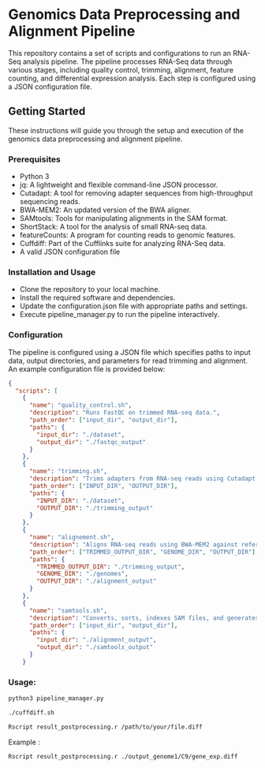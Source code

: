 # Genomics Data Preprocessing and Alignment Pipeline

This repository contains a set of scripts and configurations to run an RNA-Seq analysis pipeline. The pipeline processes RNA-Seq data through various stages, including quality control, trimming, alignment, feature counting, and differential expression analysis. Each step is configured using a JSON configuration file.

## Getting Started

These instructions will guide you through the setup and execution of the genomics data preprocessing and alignment pipeline.

### Prerequisites

- Python 3
- jq: A lightweight and flexible command-line JSON processor.
- Cutadapt: A tool for removing adapter sequences from high-throughput sequencing reads.
- BWA-MEM2: An updated version of the BWA aligner.
- SAMtools: Tools for manipulating alignments in the SAM format.
- ShortStack: A tool for the analysis of small RNA-seq data.
- featureCounts: A program for counting reads to genomic features.
- Cuffdiff: Part of the Cufflinks suite for analyzing RNA-Seq data.
- A valid JSON configuration file

### Installation and Usage

- Clone the repository to your local machine.
- Install the required software and dependencies.
- Update the configuration.json file with appropriate paths and settings.
- Execute pipeline_manager.py to run the pipeline interactively.

### Configuration

The pipeline is configured using a JSON file which specifies paths to input data, output directories, and parameters for read trimming and alignment. An example configuration file is provided below:

```json
{
  "scripts": [
    {
      "name": "quality_control.sh",
      "description": "Runs FastQC on trimmed RNA-seq data.",
      "path_order": ["input_dir", "output_dir"],
      "paths": {
        "input_dir": "./dataset",
        "output_dir": "./fastqc_output"
      }
    },
    {
      "name": "trimming.sh",
      "description": "Trims adapters from RNA-seq reads using Cutadapt.",
      "path_order": ["INPUT_DIR", "OUTPUT_DIR"],
      "paths": {
        "INPUT_DIR": "./dataset",
        "OUTPUT_DIR": "./trimming_output"
      }
    },
    {
      "name": "alignement.sh",
      "description": "Aligns RNA-seq reads using BWA-MEM2 against reference genomes.",
      "path_order": ["TRIMMED_OUTPUT_DIR", "GENOME_DIR", "OUTPUT_DIR"],
      "paths": {
        "TRIMMED_OUTPUT_DIR": "./trimming_output",
        "GENOME_DIR": "./genomes",
        "OUTPUT_DIR": "./alignment_output"
      }
    },
    {
      "name": "samtools.sh",
      "description": "Converts, sorts, indexes SAM files, and generates idxstats.",
      "path_order": ["input_dir", "output_dir"],
      "paths": {
        "input_dir": "./alignment_output",
        "output_dir": "./samtools_output"
      }
    }
```
### Usage:
```bash
python3 pipeline_manager.py
```
```bash
./cuffdiff.sh
```
```bash
Rscript result_postprocessing.r /path/to/your/file.diff
```
Example : 
```bash
Rscript result_postprocessing.r ./output_genome1/C9/gene_exp.diff
```
